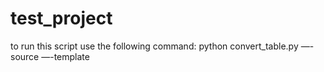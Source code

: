 # test_project

to run this script use the following command:
python convert_table.py —-source <source CSV> —-template <template CSV> —-target <target CSV>
